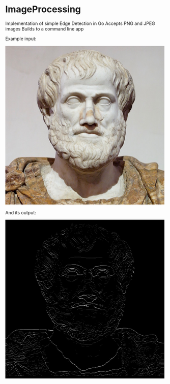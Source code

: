 # ImageProcessing

Implementation of simple Edge Detection in Go
Accepts PNG and JPEG images
Builds to a command line app

Example input:

![alt text](https://github.com/jlowell000/ImageProcessing/blob/master/images/in.png)

And its output:

![alt text](https://github.com/jlowell000/ImageProcessing/blob/master/images/fillInGaps.png)
